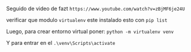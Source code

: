 
Seguido de video de fazt
`https://www.youtube.com/watch?v=zBjMF6je24U`

verificar que modulo `virtualenv` este instalado esto con `pip list`

Luego, para crear entorno virtual poner:
`python -m virtualenv venv`

Y para entrar en el
`.\venv\Scripts\activate`
